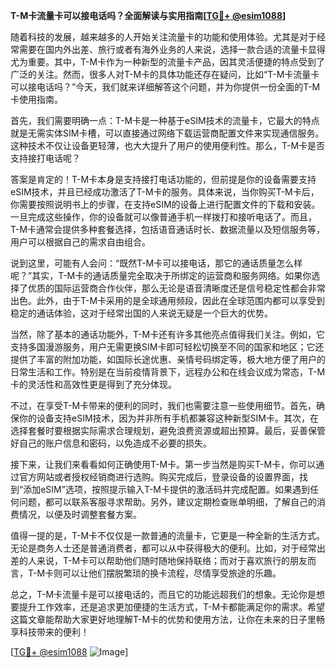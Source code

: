 **T-M卡流量卡可以接电话吗？全面解读与实用指南[[TG💪+ @esim1088](https://t.me/s/esim1088)]**

随着科技的发展，越来越多的人开始关注流量卡的功能和使用体验。尤其是对于经常需要在国内外出差、旅行或者有海外业务的人来说，选择一款合适的流量卡显得尤为重要。其中，T-M卡作为一种新型的流量卡产品，因其灵活便捷的特点受到了广泛的关注。然而，很多人对T-M卡的具体功能还存在疑问，比如“T-M卡流量卡可以接电话吗？”今天，我们就来详细解答这个问题，并为你提供一份全面的T-M卡使用指南。

首先，我们需要明确一点：T-M卡是一种基于eSIM技术的流量卡，它最大的特点就是无需实体SIM卡槽，可以直接通过网络下载运营商配置文件来实现通信服务。这种技术不仅让设备更轻薄，也大大提升了用户的使用便利性。那么，T-M卡是否支持接打电话呢？

答案是肯定的！T-M卡本身是支持接打电话功能的，但前提是你的设备需要支持eSIM技术，并且已经成功激活了T-M卡的服务。具体来说，当你购买T-M卡后，你需要按照说明书上的步骤，在支持eSIM的设备上进行配置文件的下载和安装。一旦完成这些操作，你的设备就可以像普通手机一样拨打和接听电话了。而且，T-M卡通常会提供多种套餐选择，包括语音通话时长、数据流量以及短信服务等，用户可以根据自己的需求自由组合。

说到这里，可能有人会问：“既然T-M卡可以接电话，那它的通话质量怎么样呢？”其实，T-M卡的通话质量完全取决于所绑定的运营商和服务网络。如果你选择了优质的国际运营商合作伙伴，那么无论是语音清晰度还是信号稳定性都会非常出色。此外，由于T-M卡采用的是全球通用频段，因此在全球范围内都可以享受到稳定的通话体验，这对于经常出国的人来说无疑是一个巨大的优势。

当然，除了基本的通话功能外，T-M卡还有许多其他亮点值得我们关注。例如，它支持多国漫游服务，用户无需更换SIM卡即可轻松切换至不同的国家和地区；它还提供了丰富的附加功能，如国际长途优惠、亲情号码绑定等，极大地方便了用户的日常生活和工作。特别是在当前疫情背景下，远程办公和在线会议成为常态，T-M卡的灵活性和高效性更是得到了充分体现。

不过，在享受T-M卡带来的便利的同时，我们也需要注意一些使用细节。首先，确保你的设备支持eSIM技术，因为并非所有手机都兼容这种新型SIM卡。其次，在选择套餐时要根据实际需求合理规划，避免浪费资源或超出预算。最后，妥善保管好自己的账户信息和密码，以免造成不必要的损失。

接下来，让我们来看看如何正确使用T-M卡。第一步当然是购买T-M卡，你可以通过官方网站或者授权经销商进行选购。购买完成后，登录设备的设置界面，找到“添加eSIM”选项，按照提示输入T-M卡提供的激活码并完成配置。如果遇到任何问题，都可以联系客服寻求帮助。另外，建议定期检查账单明细，了解自己的消费情况，以便及时调整套餐方案。

值得一提的是，T-M卡不仅仅是一款普通的流量卡，它更是一种全新的生活方式。无论是商务人士还是普通消费者，都可以从中获得极大的便利。比如，对于经常出差的人来说，T-M卡可以帮助他们随时随地保持联络；而对于喜欢旅行的朋友而言，T-M卡则可以让他们摆脱繁琐的换卡流程，尽情享受旅途的乐趣。

总之，T-M卡流量卡是可以接电话的，而且它的功能远超我们的想象。无论你是想要提升工作效率，还是追求更加便捷的生活方式，T-M卡都能满足你的需求。希望这篇文章能帮助大家更好地理解T-M卡的优势和使用方法，让你在未来的日子里畅享科技带来的便利！

[[TG💪+ @esim1088](https://t.me/s/esim1088) ![Image](https://i.postimg.cc/4NQfJmqS/Snipaste-2025-05-13-00-14-12.png)]